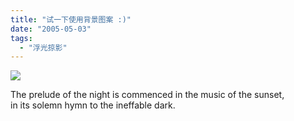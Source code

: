 ```yaml
---
title: "试一下使用背景图案 :)"
date: "2005-05-03"
tags: 
  - "浮光掠影"
---
```


![](http://storage.msn.com/x1pxOYwqu4SjF5G0W4dmEwaKLtSa4ws0-_l23pai0BiY4CPe_EuqXeyyp7sINE8jOiU3Mr5LUR7pm4zdqlFCbmQhZO7AQciHiM9cf_1JQrLoXlJSQ38SJLuJA)

  
The prelude of the night is commenced in the music of the sunset,  
in its solemn hymn to the ineffable dark.

